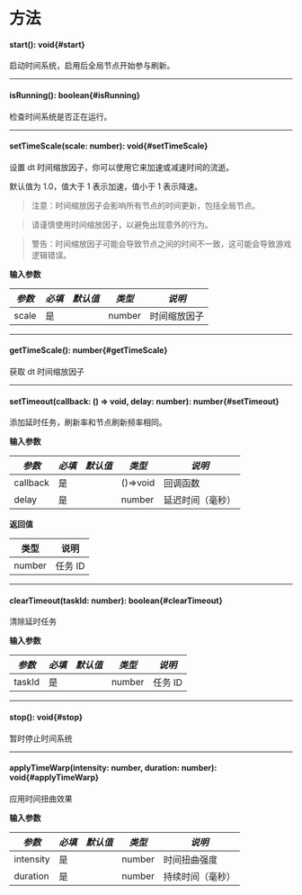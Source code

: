<script setup>
import '/style.css'
</script>

# 方法

#### <font id="API" />start()<font id="Type">: void</font>{#start}

启动时间系统，启用后全局节点开始参与刷新。

---

#### <font id="API" />isRunning()<font id="Type">: boolean</font>{#isRunning}

检查时间系统是否正在运行。

---

#### <font id="API" />setTimeScale(<font id="Type">scale: number</font>)<font id="Type">: void</font>{#setTimeScale}

设置 dt 时间缩放因子，你可以使用它来加速或减速时间的流逝。

默认值为 1.0，值大于 1 表示加速，值小于 1 表示降速。

> 注意：时间缩放因子会影响所有节点的时间更新，包括全局节点。

> 请谨慎使用时间缩放因子，以避免出现意外的行为。

> 警告：时间缩放因子可能会导致节点之间的时间不一致，这可能会导致游戏逻辑错误。

**输入参数**

| **_参数_** | **_必填_** | **_默认值_** | **_类型_** | **_说明_**   |
| ---------- | ---------- | ------------ | ---------- | ------------ |
| scale      | 是         |              | number     | 时间缩放因子 |

---

#### <font id="API" />getTimeScale()<font id="Type">: number</font>{#getTimeScale}

获取 dt 时间缩放因子

---

#### <font id="API" />setTimeout(<font id="Type">callback: () => void, delay: number</font>)<font id="Type">: number</font>{#setTimeout}

添加延时任务，刷新率和节点刷新频率相同。

**输入参数**

| **_参数_** | **_必填_** | **_默认值_** | **_类型_** | **_说明_**       |
| ---------- | ---------- | ------------ | ---------- | ---------------- |
| callback   | 是         |              | ()=>void   | 回调函数         |
| delay      | 是         |              | number     | 延迟时间（毫秒） |

**返回值**

| **类型** | **说明** |
| -------- | -------- |
| number   | 任务 ID  |

---

#### <font id="API" />clearTimeout(<font id="Type">taskId: number</font>)<font id="Type">: boolean</font>{#clearTimeout}

清除延时任务

**输入参数**

| **_参数_** | **_必填_** | **_默认值_** | **_类型_** | **_说明_** |
| ---------- | ---------- | ------------ | ---------- | ---------- |
| taskId     | 是         |              | number     | 任务 ID    |

---

#### <font id="API" />stop()<font id="Type">: void</font>{#stop}

暂时停止时间系统

---

#### <font id="API" />applyTimeWarp(<font id="Type">intensity: number, duration: number</font>)<font id="Type">: void</font>{#applyTimeWarp}

应用时间扭曲效果

**输入参数**

| **_参数_** | **_必填_** | **_默认值_** | **_类型_** | **_说明_**       |
| ---------- | ---------- | ------------ | ---------- | ---------------- |
| intensity  | 是         |              | number     | 时间扭曲强度     |
| duration   | 是         |              | number     | 持续时间（毫秒） |
